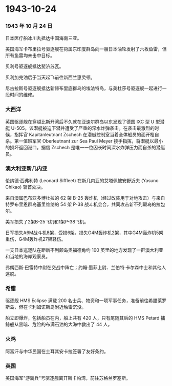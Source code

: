 # 1943-10-24

### 1943 年 10 月 24 日

日本医疗船冰川丸抵达中国海南三亚。

美国海军卡布里拉号驱逐舰在荷属东印度群岛向一艘日本油轮发射了六枚鱼雷，但所有鱼雷均未击中目标。

贝利号驱逐舰抵达斐济苏瓦。

贝利加完油后于当天起飞前往新西兰惠灵顿。

尼古拉斯号驱逐舰抵达新赫布里底群岛的埃法特岛，与美杜莎号驱逐舰一起进行一段时间的维修。

### 大西洋

英国驱逐舰在穿越比斯开湾后不久就在亚速尔群岛以东发现了德国 IXC 型 U
型潜艇
U-505。该潜艇被迫下潜并遭受了严重的深水炸弹袭击。在袭击最激烈的时候，指挥官
Kapitänleutnant Zschech
在潜艇控制室当着全体船员的面开枪自杀。第一值班军官 Oberleutnant zur Sea
Paul Meyer 接手指挥，将潜艇以最小的损坏返回港口。据信 Zschech
是唯一一位因长时间深水炸弹压力而自杀的潜艇员。

### 澳大利亚新几内亚

伦纳德·西弗利特 (Leonard Siffleet) 在新几内亚的艾塔佩被安野近夫 (Yasuno
Chikao) 斩首处决。

来自澳属巴布亚多博杜拉的 62 架 B-25
轰炸机（经过改装用于对地攻击）与来自特罗布里恩群岛基里维纳的 54 架 P-38
战斗机会合，共同攻击新不列颠岛的拉包尔。

美军损失了2架B-25飞机和1架P-38飞机。

日军损失A6M战斗机8架，受损6架，损失G4M轰炸机2架，其中G4M轰炸机5架重伤，G4M轰炸机27架轻伤。

一支日本巡逻队在距新不列颠岛奥福德角约 100
英里的地方发现了一群澳大利亚和当地的海岸观察员。

弗朗西斯·巴雷特中尉在交战中阵亡；约翰·墨菲上尉、兰伯特·卡尔森中士和其他人逃脱。

### 希腊

驱逐舰 HMS Eclipse 满载 200
名士兵、物资和一项军事任务，准备前往希腊莱罗斯岛，但在卡利姆诺斯岛附近触雷沉没。

船立即爆炸，包括船员在内，船上共有 420 人，只有尾随其后的 HMS Petard
捕鲸船从黑暗、危险的布满石油的大海中救出了 44 人。

### 火鸡

阿富汗与中华民国在土耳其安卡拉签署了友好条约。

### 英国

美国海军"游骑兵"号驱逐舰离开斯卡帕湾，前往苏格兰罗塞斯。